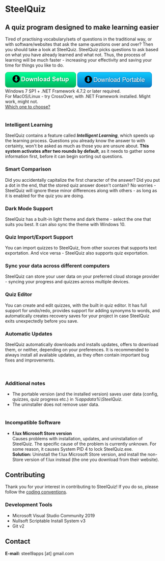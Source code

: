 # SteelQuiz
## A quiz program designed to make learning easier  

Tired of practising vocabulary/sets of questions in the traditional way, or with software/websites that ask the same questions over and over? Then you should take a look at SteelQuiz. SteelQuiz picks questions to ask based on what you have already learned and what not. Thus, the process of learning will be much faster - increasing your effectivity and saving your time for things you like to do.

**[![button](Res/Web/download_setup.png)](https://github.com/steel9/SteelQuiz/releases/latest/download/SteelQuizSetup.exe)**
**[![button](Res/Web/download_portable.png)](https://github.com/steel9/SteelQuiz/releases/latest/download/SteelQuizPortable.zip)**   
Windows 7 SP1 + .NET Framework 4.7.2 or later required.\
For MacOS/Linux - try CrossOver, with .NET Framework installed. Might work, might not.\
[Which one to choose?](Setup_or_portable_download.md)\
&NewLine;\
&NewLine;
### Intelligent Learning
SteelQuiz contains a feature called _**Intelligent Learning**_, which speeds up the learning process. Questions you already know the answer to with certainty, won't be asked as much as those you are unsure about. **This system activates after two rounds by default**, as it needs to gather some information first, before it can begin sorting out questions.
   
### Smart Comparison
Did you accidentally capitalize the first character of the answer? Did you put a dot in the end, that the stored quiz answer doesn't contain? No worries - SteelQuiz will ignore these minor differences along with others - as long as it is enabled for the quiz you are doing.
   
### Dark Mode Support
SteelQuiz has a built-in light theme and dark theme - select the one that suits you best. It can also sync the theme with Windows 10.
   
### Quiz Import/Export Support
You can import quizzes to SteelQuiz, from other sources that supports text exportation. And vice versa - SteelQuiz also supports quiz exportation.
   
### Sync your data across different computers
SteelQuiz can store your user data on your preferred cloud storage provider - syncing your progress and quizzes across multiple devices.
   
### Quiz Editor
You can create and edit quizzes, with the built in quiz editor. It has full support for undo/redo, provides support for adding synonyms to words, and automatically creates recovery saves for your project in case SteelQuiz exits unexpectedly before you save.

### Automatic Updates
SteelQuiz automatically downloads and installs updates, offers to download them, or neither, depending on your preferences. It is recommended to always install all available updates, as they often contain important bug fixes and improvements.    
&NewLine;   
&NewLine;   
&NewLine;   
### Additional notes
- The portable version (and the installed version) saves user data (config, quizzes, quiz progress etc.) in _%appdata%\SteelQuiz_.
- The uninstaller does not remove user data.
&NewLine;   
&NewLine;   
&NewLine;   

### Incompatible Software
- **f.lux Microsoft Store version**   
Causes problems with installation, updates, and uninstallation of SteelQuiz. The specific cause of the problem is currently unknown. For some reason, it causes System PID 4 to lock SteelQuiz.exe.   
**Solution:** Uninstall the f.lux Microsoft Store version, and install the non-Store version of f.lux instead (the one you download from their website).

## Contributing
Thank you for your interest in contributing to SteelQuiz! If you do so, please follow the [coding conventions](CODING_CONVENTIONS.md).   

### Development Tools
- Microsoft Visual Studio Community 2019
- Nullsoft Scriptable Install System v3
- Git v2

## Contact
**E-mail:** steel9apps [at] gmail.com
